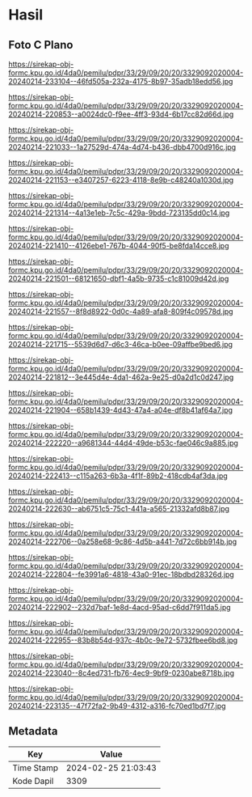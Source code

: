 # Hasil

## Foto C Plano

https://sirekap-obj-formc.kpu.go.id/4da0/pemilu/pdpr/33/29/09/20/20/3329092020004-20240214-233104--46fd505a-232a-4175-8b97-35adb18edd56.jpg

https://sirekap-obj-formc.kpu.go.id/4da0/pemilu/pdpr/33/29/09/20/20/3329092020004-20240214-220853--a0024dc0-f9ee-4ff3-93d4-6b17cc82d66d.jpg

https://sirekap-obj-formc.kpu.go.id/4da0/pemilu/pdpr/33/29/09/20/20/3329092020004-20240214-221033--1a27529d-474a-4d74-b436-dbb4700d916c.jpg

https://sirekap-obj-formc.kpu.go.id/4da0/pemilu/pdpr/33/29/09/20/20/3329092020004-20240214-221153--e3407257-6223-4118-8e9b-c48240a1030d.jpg

https://sirekap-obj-formc.kpu.go.id/4da0/pemilu/pdpr/33/29/09/20/20/3329092020004-20240214-221314--4a13e1eb-7c5c-429a-9bdd-723135dd0c14.jpg

https://sirekap-obj-formc.kpu.go.id/4da0/pemilu/pdpr/33/29/09/20/20/3329092020004-20240214-221410--4126ebe1-767b-4044-90f5-be8fda14cce8.jpg

https://sirekap-obj-formc.kpu.go.id/4da0/pemilu/pdpr/33/29/09/20/20/3329092020004-20240214-221501--68121650-dbf1-4a5b-9735-c1c81009d42d.jpg

https://sirekap-obj-formc.kpu.go.id/4da0/pemilu/pdpr/33/29/09/20/20/3329092020004-20240214-221557--8f8d8922-0d0c-4a89-afa8-809f4c09578d.jpg

https://sirekap-obj-formc.kpu.go.id/4da0/pemilu/pdpr/33/29/09/20/20/3329092020004-20240214-221715--5539d6d7-d6c3-46ca-b0ee-09affbe9bed6.jpg

https://sirekap-obj-formc.kpu.go.id/4da0/pemilu/pdpr/33/29/09/20/20/3329092020004-20240214-221812--3e445d4e-4da1-462a-9e25-d0a2d1c0d247.jpg

https://sirekap-obj-formc.kpu.go.id/4da0/pemilu/pdpr/33/29/09/20/20/3329092020004-20240214-221904--658b1439-4d43-47a4-a04e-df8b41af64a7.jpg

https://sirekap-obj-formc.kpu.go.id/4da0/pemilu/pdpr/33/29/09/20/20/3329092020004-20240214-222220--a9681344-44d4-49de-b53c-fae046c9a885.jpg

https://sirekap-obj-formc.kpu.go.id/4da0/pemilu/pdpr/33/29/09/20/20/3329092020004-20240214-222413--c115a263-6b3a-4f1f-89b2-418cdb4af3da.jpg

https://sirekap-obj-formc.kpu.go.id/4da0/pemilu/pdpr/33/29/09/20/20/3329092020004-20240214-222630--ab6751c5-75c1-441a-a565-21332afd8b87.jpg

https://sirekap-obj-formc.kpu.go.id/4da0/pemilu/pdpr/33/29/09/20/20/3329092020004-20240214-222706--0a258e68-9c86-4d5b-a441-7d72c6bb914b.jpg

https://sirekap-obj-formc.kpu.go.id/4da0/pemilu/pdpr/33/29/09/20/20/3329092020004-20240214-222804--fe3991a6-4818-43a0-91ec-18bdbd28326d.jpg

https://sirekap-obj-formc.kpu.go.id/4da0/pemilu/pdpr/33/29/09/20/20/3329092020004-20240214-222902--232d7baf-1e8d-4acd-95ad-c6dd7f911da5.jpg

https://sirekap-obj-formc.kpu.go.id/4da0/pemilu/pdpr/33/29/09/20/20/3329092020004-20240214-222955--83b8b54d-937c-4b0c-9e72-5732fbee6bd8.jpg

https://sirekap-obj-formc.kpu.go.id/4da0/pemilu/pdpr/33/29/09/20/20/3329092020004-20240214-223040--8c4ed731-fb76-4ec9-9bf9-0230abe8718b.jpg

https://sirekap-obj-formc.kpu.go.id/4da0/pemilu/pdpr/33/29/09/20/20/3329092020004-20240214-223135--47f72fa2-9b49-4312-a316-fc70ed1bd7f7.jpg


## Metadata

| Key        | Value               |
| ---------- | ------------------- |
| Time Stamp | 2024-02-25 21:03:43 |
| Kode Dapil | 3309                |



